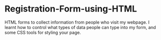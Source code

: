 # Registration-Form-using-HTML
HTML forms to collect information from people who visit my webpage.
I learnt how to control what types of data people can type into my form, and some CSS tools for styling your page.
